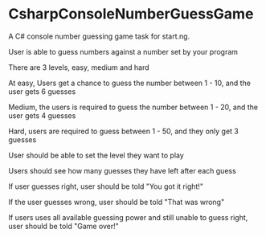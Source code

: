 # CsharpConsoleNumberGuessGame
A C# console number guessing game task for start.ng.

User is able to guess numbers against a number set by your program

There are 3 levels, easy, medium and hard

At easy, Users get a chance to guess the number between 1 - 10, and the user gets 6 guesses

Medium, the users is required to guess the number between 1 - 20, and the user gets 4 guesses

Hard, users are required to guess between 1 - 50, and they only get 3 guesses

User should be able to set the level they want to play

Users should see how many guesses they have left after each guess

If user guesses right, user should be told "You got it right!"

If the user guesses wrong, user should be told "That was wrong"

If users uses all available guessing power and still unable to guess right, user should be told "Game over!"
